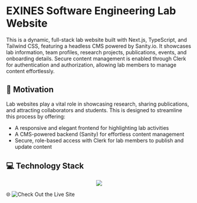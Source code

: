 # EXINES Software Engineering Lab Website
This is a dynamic, full-stack lab website built with Next.js, TypeScript, and Tailwind CSS, featuring a headless CMS powered by Sanity.io. It showcases lab information, team profiles, research projects, publications, events, and onboarding details. Secure content management is enabled through Clerk for authentication and authorization, allowing lab members to manage content effortlessly.

## 🌱 Motivation
Lab websites play a vital role in showcasing research, sharing publications, and attracting collaborators and students. This is designed to streamline this process by offering:
- A responsive and elegant frontend for highlighting lab activities
- A CMS-powered backend (Sanity) for effortless content management
- Secure, role-based access with Clerk for lab members to publish and update content

## 💻 Technology Stack
<p align="center">
  <a href="https://go-skill-icons.vercel.app/">
    <img
      src="https://go-skill-icons.vercel.app/api/icons?i=typescript,nextjs,tailwindcss,clerk"
    />
  </a>
</p>

🌐 ![**Check Out the Live Site**](https://maleknazn.ca)

